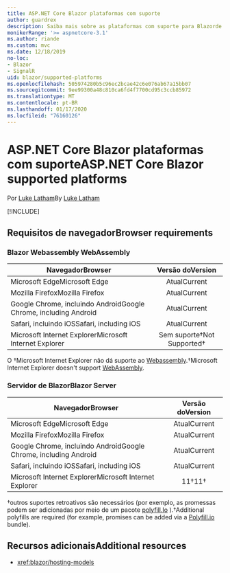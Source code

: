 ```yaml
---
title: ASP.NET Core Blazor plataformas com suporte
author: guardrex
description: Saiba mais sobre as plataformas com suporte para Blazorde ASP.NET Core.
monikerRange: '>= aspnetcore-3.1'
ms.author: riande
ms.custom: mvc
ms.date: 12/18/2019
no-loc:
- Blazor
- SignalR
uid: blazor/supported-platforms
ms.openlocfilehash: 505974280b5c96ec2bcae42c6e076ab67a15bb07
ms.sourcegitcommit: 9ee99300a48c810ca6fd4f7700cd95c3ccb85972
ms.translationtype: MT
ms.contentlocale: pt-BR
ms.lasthandoff: 01/17/2020
ms.locfileid: "76160126"
---
```

# <a name="aspnet-core-opno-locblazor-supported-platforms"></a><span data-ttu-id="077fd-103">ASP.NET Core Blazor plataformas com suporte</span><span class="sxs-lookup"><span data-stu-id="077fd-103">ASP.NET Core Blazor supported platforms</span></span>

<span data-ttu-id="077fd-104">Por [Luke Latham](https://github.com/guardrex)</span><span class="sxs-lookup"><span data-stu-id="077fd-104">By [Luke Latham](https://github.com/guardrex)</span></span>

[!INCLUDE[](~/includes/blazorwasm-preview-notice.md)]

## <a name="browser-requirements"></a><span data-ttu-id="077fd-105">Requisitos de navegador</span><span class="sxs-lookup"><span data-stu-id="077fd-105">Browser requirements</span></span>

### <a name="opno-locblazor-webassembly"></a>Blazor<span data-ttu-id="077fd-106"> Webassembly</span><span class="sxs-lookup"><span data-stu-id="077fd-106"> WebAssembly</span></span>

| <span data-ttu-id="077fd-107">Navegador</span><span class="sxs-lookup"><span data-stu-id="077fd-107">Browser</span></span>                          | <span data-ttu-id="077fd-108">Versão do</span><span class="sxs-lookup"><span data-stu-id="077fd-108">Version</span></span>               |
| -------------------------------- | :-------------------: |
| <span data-ttu-id="077fd-109">Microsoft Edge</span><span class="sxs-lookup"><span data-stu-id="077fd-109">Microsoft Edge</span></span>                   | <span data-ttu-id="077fd-110">Atual</span><span class="sxs-lookup"><span data-stu-id="077fd-110">Current</span></span>               |
| <span data-ttu-id="077fd-111">Mozilla Firefox</span><span class="sxs-lookup"><span data-stu-id="077fd-111">Mozilla Firefox</span></span>                  | <span data-ttu-id="077fd-112">Atual</span><span class="sxs-lookup"><span data-stu-id="077fd-112">Current</span></span>               |
| <span data-ttu-id="077fd-113">Google Chrome, incluindo Android</span><span class="sxs-lookup"><span data-stu-id="077fd-113">Google Chrome, including Android</span></span> | <span data-ttu-id="077fd-114">Atual</span><span class="sxs-lookup"><span data-stu-id="077fd-114">Current</span></span>               |
| <span data-ttu-id="077fd-115">Safari, incluindo iOS</span><span class="sxs-lookup"><span data-stu-id="077fd-115">Safari, including iOS</span></span>            | <span data-ttu-id="077fd-116">Atual</span><span class="sxs-lookup"><span data-stu-id="077fd-116">Current</span></span>               |
| <span data-ttu-id="077fd-117">Microsoft Internet Explorer</span><span class="sxs-lookup"><span data-stu-id="077fd-117">Microsoft Internet Explorer</span></span>      | <span data-ttu-id="077fd-118">Sem suporte&dagger;</span><span class="sxs-lookup"><span data-stu-id="077fd-118">Not Supported&dagger;</span></span> |

<span data-ttu-id="077fd-119">O &dagger;Microsoft Internet Explorer não dá suporte ao [Webassembly](https://webassembly.org).</span><span class="sxs-lookup"><span data-stu-id="077fd-119">&dagger;Microsoft Internet Explorer doesn't support [WebAssembly](https://webassembly.org).</span></span>

### <a name="opno-locblazor-server"></a><span data-ttu-id="077fd-120">Servidor de Blazor</span><span class="sxs-lookup"><span data-stu-id="077fd-120">Blazor Server</span></span>

| <span data-ttu-id="077fd-121">Navegador</span><span class="sxs-lookup"><span data-stu-id="077fd-121">Browser</span></span>                          | <span data-ttu-id="077fd-122">Versão do</span><span class="sxs-lookup"><span data-stu-id="077fd-122">Version</span></span>    |
| -------------------------------- | :--------: |
| <span data-ttu-id="077fd-123">Microsoft Edge</span><span class="sxs-lookup"><span data-stu-id="077fd-123">Microsoft Edge</span></span>                   | <span data-ttu-id="077fd-124">Atual</span><span class="sxs-lookup"><span data-stu-id="077fd-124">Current</span></span>    |
| <span data-ttu-id="077fd-125">Mozilla Firefox</span><span class="sxs-lookup"><span data-stu-id="077fd-125">Mozilla Firefox</span></span>                  | <span data-ttu-id="077fd-126">Atual</span><span class="sxs-lookup"><span data-stu-id="077fd-126">Current</span></span>    |
| <span data-ttu-id="077fd-127">Google Chrome, incluindo Android</span><span class="sxs-lookup"><span data-stu-id="077fd-127">Google Chrome, including Android</span></span> | <span data-ttu-id="077fd-128">Atual</span><span class="sxs-lookup"><span data-stu-id="077fd-128">Current</span></span>    |
| <span data-ttu-id="077fd-129">Safari, incluindo iOS</span><span class="sxs-lookup"><span data-stu-id="077fd-129">Safari, including iOS</span></span>            | <span data-ttu-id="077fd-130">Atual</span><span class="sxs-lookup"><span data-stu-id="077fd-130">Current</span></span>    |
| <span data-ttu-id="077fd-131">Microsoft Internet Explorer</span><span class="sxs-lookup"><span data-stu-id="077fd-131">Microsoft Internet Explorer</span></span>      | <span data-ttu-id="077fd-132">11&dagger;</span><span class="sxs-lookup"><span data-stu-id="077fd-132">11&dagger;</span></span> |

<span data-ttu-id="077fd-133">&dagger;outros suportes retroativos são necessários (por exemplo, as promessas podem ser adicionadas por meio de um pacote [polyfill.Io](https://polyfill.io/v3/) ).</span><span class="sxs-lookup"><span data-stu-id="077fd-133">&dagger;Additional polyfills are required (for example, promises can be added via a [Polyfill.io](https://polyfill.io/v3/) bundle).</span></span>

## <a name="additional-resources"></a><span data-ttu-id="077fd-134">Recursos adicionais</span><span class="sxs-lookup"><span data-stu-id="077fd-134">Additional resources</span></span>

* <xref:blazor/hosting-models>
